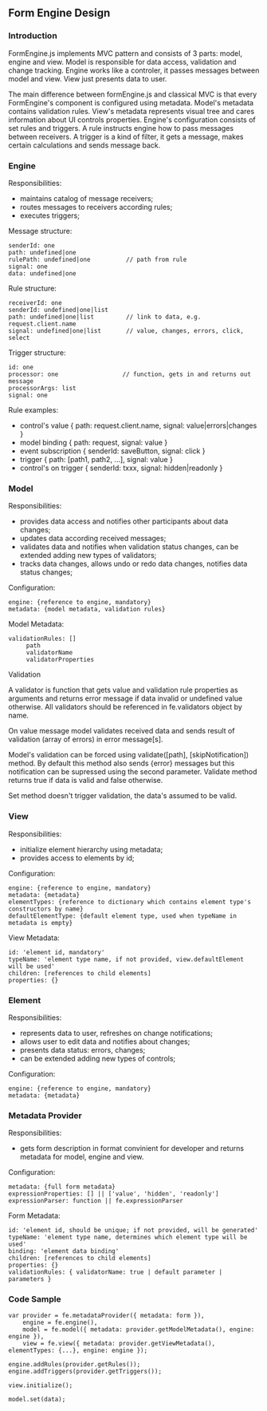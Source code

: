 ## Form Engine Design

### Introduction

FormEngine.js implements MVC pattern and consists of 3 parts: model, engine and view.
Model is responsible for data access, validation and change tracking.
Engine works like a controler, it passes messages between model and view.
View just presents data to user.

The main difference between formEngine.js and classical MVC is that
every FormEngine's component is configured using metadata.
Model's metadata contains validation rules.
View's metadata represents visual tree and cares information about UI controls properties.
Engine's configuration consists of set rules and triggers.
A rule instructs engine how to pass messages between receivers.
A trigger is a kind of filter, it gets a message, makes certain calculations and sends message back.


### Engine

Responsibilities:

* maintains catalog of message receivers;
* routes messages to receivers according rules;
* executes triggers;

Message structure:

    senderId: one
    path: undefined|one
    rulePath: undefined|one          // path from rule
    signal: one
    data: undefined|one

Rule structure:

    receiverId: one
    senderId: undefined|one|list
    path: undefined|one|list         // link to data, e.g. request.client.name
    signal: undefined|one|list       // value, changes, errors, click, select

Trigger structure:

    id: one
    processor: one                  // function, gets in and returns out message
    processorArgs: list
    signal: one
    
Rule examples:

* control's value  { path: request.client.name, signal: value|errors|changes }
* model binding { path: request, signal: value }
* event subscription { senderId: saveButton, signal: click }
* trigger { path: [path1, path2, ...], signal: value } 
* control's on trigger { senderId: txxx, signal: hidden|readonly }      


### Model

Responsibilities:

* provides data access and notifies other participants about data changes;
* updates data according received messages;
* validates data and notifies when validation status changes,
  can be extended adding new types of validators;
* tracks data changes, allows undo or redo data changes, notifies data status changes;

Configuration:

    engine: {reference to engine, mandatory}
    metadata: {model metadata, validation rules}
    
Model Metadata:

    validationRules: []
         path
         validatorName
         validatorProperties

Validation

A validator is function that gets value and validation rule properties as arguments
and returns error message if data invalid or undefined value otherwise.
All validators should be referenced in fe.validators object by name.

On value message model validates received data and sends result of validation
(array of errors) in error message[s].

Model's validation can be forced using validate([path], [skipNotification]) method.
By default this method also sends {error} messages
but this notification can be supressed using the second parameter.
Validate method returns true if data is valid and false otherwise.

Set method doesn't trigger validation, the data's assumed to be valid.


### View

Responsibilities:

* initialize element hierarchy using metadata;
* provides access to elements by id;

Configuration:

    engine: {reference to engine, mandatory}
    metadata: {metadata}
    elementTypes: {reference to dictionary which contains element type's constructors by name}
    defaultElementType: {default element type, used when typeName in metadata is empty}

View Metadata:

    id: 'element id, mandatory'
    typeName: 'element type name, if not provided, view.defaultElement will be used'
    children: [references to child elements]
    properties: {}



### Element

Responsibilities:

* represents data to user, refreshes on change notifications;
* allows user to edit data and notifies about changes;
* presents data status: errors, changes;
* can be extended adding new types of controls;

Configuration:

    engine: {reference to engine, mandatory}
    metadata: {metadata}


### Metadata Provider

Responsibilities:

* gets form description in format convinient for developer
  and returns metadata for model, engine and view.

Configuration:

    metadata: {full form metadata}
    expressionProperties: [] || ['value', 'hidden', 'readonly']
    expressionParser: function || fe.expressionParser

Form Metadata:

    id: 'element id, should be unique; if not provided, will be generated'
    typeName: 'element type name, determines which element type will be used'
    binding: 'element data binding'
    children: [references to child elements]
    properties: {}
    validationRules: { validatorName: true | default parameter | parameters }


### Code Sample

    var provider = fe.metadataProvider({ metadata: form }),
        engine = fe.engine(),
        model = fe.model({ metadata: provider.getModelMetadata(), engine: engine }),
        view = fe.view({ metadata: provider.getViewMetadata(), elementTypes: {...}, engine: engine });

    engine.addRules(provider.getRules());
    engine.addTriggers(provider.getTriggers());

    view.initialize();

    model.set(data);
